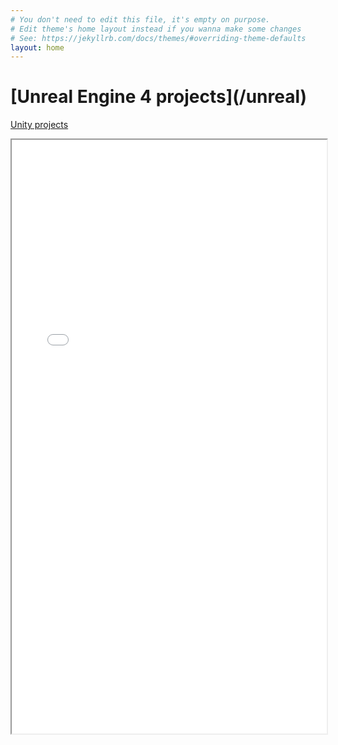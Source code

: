 ```yaml
---
# You don't need to edit this file, it's empty on purpose.
# Edit theme's home layout instead if you wanna make some changes
# See: https://jekyllrb.com/docs/themes/#overriding-theme-defaults
layout: home
---
```


<h1>[Unreal Engine 4 projects](/unreal)</h1>

[Unity projects](/unity)

<iframe src="/assets/resume.pdf" width="100%" height="950"></iframe>
